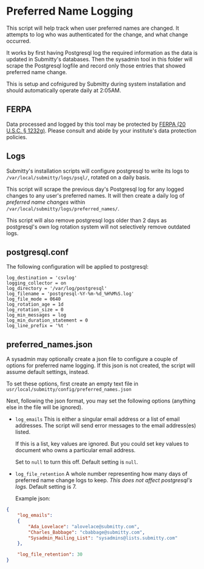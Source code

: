 # Preferred Name Logging

This script will help track when user preferred names are changed.  It attempts
to log who was authenticated for the change, and what change occurred.

It works by first having Postgresql log the required information as the data is
updated in Submitty's databases.  Then the sysadmin tool in this folder will
scrape the Postgresql logfile and record only those entries that showed
preferred name change.

This is setup and cofnigured by Submitty during system installation and should
automatically operate daily at 2:05AM.

## FERPA

Data processed and logged by this tool may be protected by
[FERPA (20 U.S.C. § 1232g)](https://www2.ed.gov/policy/gen/guid/fpco/ferpa/index.html).
Please consult and abide by your institute's data protection policies.

## Logs

Submitty's installation scripts will configure postgresql to write its logs to
`/var/local/submitty/logs/psql/`, rotated on a daily basis.

This script will scrape the previous day's Postgresql log for any logged
changes to any user's preferred names.  It will then create a daily log of
*preferred name changes* within `/var/local/submitty/logs/preferred_names/`.

This script will also remove postgresql logs older than 2 days as postgresql's
own log rotation system will not selectively remove outdated logs.

## postgresql.conf

The following configuration will be applied to postgresql:
```
log_destination = 'csvlog'
logging_collector = on
log_directory = '/var/log/postgresql'
log_filename = 'postgresql-%Y-%m-%d_%H%M%S.log'
log_file_mode = 0640
log_rotation_age = 1d
log_rotation_size = 0
log_min_messages = log
log_min_duration_statement = 0
log_line_prefix = '%t '
```

## preferred_names.json

A sysadmin may optionally create a json file to configure a couple of options
for preferred name logging.  If this json is not created, the script will
assume default settings, instead.

To set these options, first create an empty text file in
`usr/local/submitty/config/preferred_names.json`

Next, following the json format, you may set the following options (anything
else in the file will be ignored).

* `log_emails`
  This is either a singular email address or a list of email addresses.  The
  script will send error messages to the email address(es) listed.

  If this is a list, key values are ignored.  But you could set key values to
  document who owns a particular email address.

  Set to `null` to turn this off.  Default setting is `null`.

* `log_file_retention`
  A whole number representing how many days of preferred name change logs to
  keep.  *This does not affect postgresql's logs.*  Default setting is 7.

  Example json:
```json
{
    "log_emails":
    {
        "Ada_Lovelace": "alovelace@submitty.com",
        "Charles_Babbage": "cbabbage@submitty.com",
        "Sysadmin_Mailing_List": "sysadmins@lists.submitty.com"
    },

    "log_file_retention": 30
}
```
